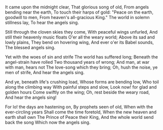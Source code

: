 It came upon the midnight clear,
That glorious song of old,
From angels bending near the earth,
To touch their harps of gold:
"Peace on the earth, goodwill to men,
From heaven's all-gracious King."
The world in solemn stillness lay,
To hear the angels sing.

Still through the cloven skies they come,
With peaceful wings unfurled,
And still their heavenly music floats
O'er all the weary world;
Above its sad and lowly plains,
They bend on hovering wing,
And ever o'er its Babel sounds,
The blessed angels sing.

Yet with the woes of sin and strife
The world has suffered long;
Beneath the angel-strain have rolled
Two thousand years of wrong;
And man, at war with man, hears not
The love-song which they bring;
Oh, hush the noise, ye men of strife,
And hear the angels sing.

And ye, beneath life's crushing load,
Whose forms are bending low,
Who toil along the climbing way
With painful steps and slow,
Look now! for glad and golden hours
Come swiftly on the wing;
Oh, rest beside the weary road,
And hear the angels sing!

For lo! the days are hastening on,
By prophets seen of old,
When with the ever-circling years
Shall come the time foretold,
When the new heaven and earth shall own
The Prince of Peace their King,
And the whole world send back the song
Which now the angels sing.
